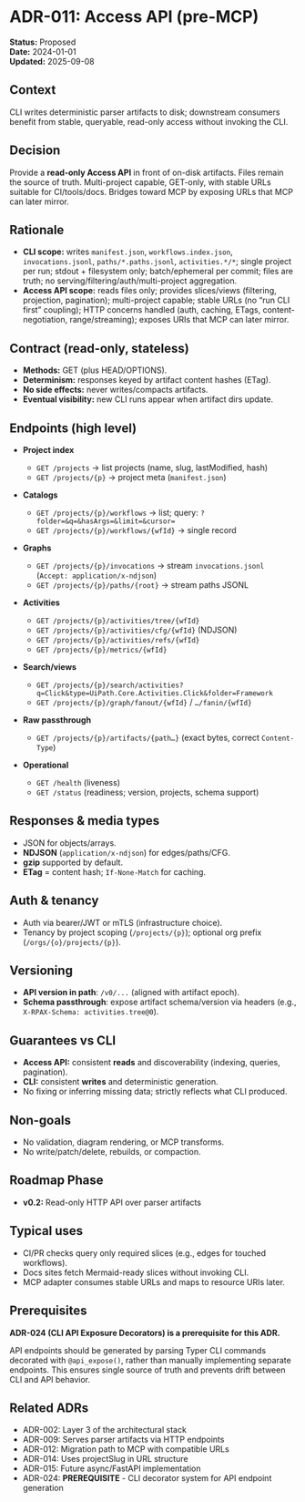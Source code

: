 # ADR-011: Access API (pre-MCP)

**Status:** Proposed  
**Date:** 2024-01-01  
**Updated:** 2025-09-08

## Context

CLI writes deterministic parser artifacts to disk; downstream consumers benefit from stable, queryable, read-only access without invoking the CLI.

## Decision

Provide a **read-only Access API** in front of on-disk artifacts. Files remain the source of truth. Multi-project capable, GET-only, with stable URLs suitable for CI/tools/docs. Bridges toward MCP by exposing URLs that MCP can later mirror.

## Rationale

* **CLI scope:** writes `manifest.json`, `workflows.index.json`, `invocations.jsonl`, `paths/*.paths.jsonl`, `activities.*/*`; single project per run; stdout + filesystem only; batch/ephemeral per commit; files are truth; no serving/filtering/auth/multi-project aggregation.
* **Access API scope:** reads files only; provides slices/views (filtering, projection, pagination); multi-project capable; stable URLs (no “run CLI first” coupling); HTTP concerns handled (auth, caching, ETags, content-negotiation, range/streaming); exposes URIs that MCP can later mirror.

## Contract (read-only, stateless)

* **Methods:** GET (plus HEAD/OPTIONS).
* **Determinism:** responses keyed by artifact content hashes (ETag).
* **No side effects:** never writes/compacts artifacts.
* **Eventual visibility:** new CLI runs appear when artifact dirs update.

## Endpoints (high level)

* **Project index**

  * `GET /projects` → list projects (name, slug, lastModified, hash)
  * `GET /projects/{p}` → project meta (`manifest.json`)
* **Catalogs**

  * `GET /projects/{p}/workflows` → list; query: `?folder=&q=&hasArgs=&limit=&cursor=`
  * `GET /projects/{p}/workflows/{wfId}` → single record
* **Graphs**

  * `GET /projects/{p}/invocations` → stream `invocations.jsonl` (`Accept: application/x-ndjson`)
  * `GET /projects/{p}/paths/{root}` → stream paths JSONL
* **Activities**

  * `GET /projects/{p}/activities/tree/{wfId}`
  * `GET /projects/{p}/activities/cfg/{wfId}` (NDJSON)
  * `GET /projects/{p}/activities/refs/{wfId}`
  * `GET /projects/{p}/metrics/{wfId}`
* **Search/views**

  * `GET /projects/{p}/search/activities?q=Click&type=UiPath.Core.Activities.Click&folder=Framework`
  * `GET /projects/{p}/graph/fanout/{wfId}` / `…/fanin/{wfId}`
* **Raw passthrough**

  * `GET /projects/{p}/artifacts/{path…}` (exact bytes, correct `Content-Type`)
* **Operational**

  * `GET /health` (liveness)
  * `GET /status` (readiness; version, projects, schema support)

## Responses & media types

* JSON for objects/arrays.
* **NDJSON** (`application/x-ndjson`) for edges/paths/CFG.
* **gzip** supported by default.
* **ETag** = content hash; `If-None-Match` for caching.

## Auth & tenancy

* Auth via bearer/JWT or mTLS (infrastructure choice).
* Tenancy by project scoping (`/projects/{p}`); optional org prefix (`/orgs/{o}/projects/{p}`).

## Versioning

* **API version in path**: `/v0/...` (aligned with artifact epoch).
* **Schema passthrough**: expose artifact schema/version via headers (e.g., `X-RPAX-Schema: activities.tree@0`).

## Guarantees vs CLI

* **Access API:** consistent **reads** and discoverability (indexing, queries, pagination).
* **CLI:** consistent **writes** and deterministic generation.
* No fixing or inferring missing data; strictly reflects what CLI produced.

## Non-goals

* No validation, diagram rendering, or MCP transforms.
* No write/patch/delete, rebuilds, or compaction.

## Roadmap Phase

* **v0.2:** Read-only HTTP API over parser artifacts

## Typical uses

* CI/PR checks query only required slices (e.g., edges for touched workflows).
* Docs sites fetch Mermaid-ready slices without invoking CLI.
* MCP adapter consumes stable URLs and maps to resource URIs later.

## Prerequisites

**ADR-024 (CLI API Exposure Decorators) is a prerequisite for this ADR.**

API endpoints should be generated by parsing Typer CLI commands decorated with `@api_expose()`, rather than manually implementing separate endpoints. This ensures single source of truth and prevents drift between CLI and API behavior.

## Related ADRs

* ADR-002: Layer 3 of the architectural stack  
* ADR-009: Serves parser artifacts via HTTP endpoints
* ADR-012: Migration path to MCP with compatible URLs
* ADR-014: Uses projectSlug in URL structure
* ADR-015: Future async/FastAPI implementation
* ADR-024: **PREREQUISITE** - CLI decorator system for API endpoint generation
